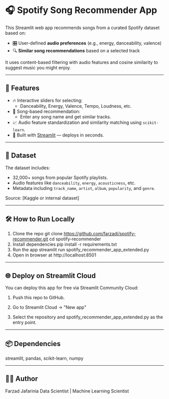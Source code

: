 # 🎧 Spotify Song Recommender App

This Streamlit web app recommends songs from a curated Spotify dataset based on:
- 🎛️ User-defined **audio preferences** (e.g., energy, danceability, valence)
- 🔍 **Similar song recommendations** based on a selected track

It uses content-based filtering with audio features and cosine similarity to suggest music you might enjoy.

---
## 🚀 Features

- 🔥 Interactive sliders for selecting:
  - Danceability, Energy, Valence, Tempo, Loudness, etc.
- 🎵 Song-based recommendation:
  - Enter any song name and get similar tracks.
- 📈 Audio feature standardization and similarity matching using `scikit-learn`.
- 🎨 Built with [Streamlit](https://streamlit.io) — deploys in seconds.

---
## 📁 Dataset

The dataset includes:
- 32,000+ songs from popular Spotify playlists.
- Audio features like `danceability`, `energy`, `acousticness`, etc.
- Metadata including `track_name`, `artist`, `album`, `popularity`, and `genre`.

Source: [Kaggle or internal dataset]

---
## 🛠 How to Run Locally

1. Clone the repo
   git clone https://github.com/farzadj/spotify-recommender.git
   cd spotify-recommender
2. Install dependencies
   pip install -r requirements.txt   
3. Run the app
   streamlit run spotify_recommender_app_extended.py   
4. Open in browser at http://localhost:8501

---
## 🌐 Deploy on Streamlit Cloud

You can deploy this app for free via Streamlit Community Cloud:

1. Push this repo to GitHub.

2. Go to Streamlit Cloud → "New app"

3. Select the repository and spotify_recommender_app_extended.py as the entry point.

---
## 📦 Dependencies
streamlit, pandas, scikit-learn, numpy

---
## 🙋‍♂️ Author
Farzad Jafarinia
Data Scientist | Machine Learning Scientist
